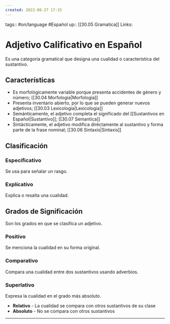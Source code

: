 ```yaml
---
created: 2022-08-27 17:15
---
```

tags:: #on/language #Español 
up:: [[30.05 Gramatica]]
Links: 
# Adjetivo Calificativo en Español
Es una categoría gramatical que designa una cualidad o característica del sustantivo.

## Características
- Es morfológicamente variable porque presenta accidentes de género y número; [[30.04 Morfologia|Morfología]]
- Presenta inventario abierto, por lo que se pueden generar nuevos adjetivos; [[30.03 Lexicologia|Lexicologia]]
- Semánticamente, el adjetivo completa el significado del [[Sustantivos en Español|Sustantivo]]; [[30.07 Semantica]]
- Sintácticamente, el adjetivo modifica diréctamente al sustantivo y forma parte de la frase nominal; [[30.06 Sintaxis|Sintaxis]]

## Clasificación
### Específicativo
Se usa para señalar un rasgo.

### Explícativo
Explica o resalta una cualidad.

## Grados de Significación
Son los grados en que se clasifica un adjetivo.

### Positivo
Se menciona la cualidad en su forma original.

### Comparativo
Compara una cualidad entre dos sustantivos usando adverbios.

### Superlativo
Expresa la cualidad en el grado más absoluto.

- **Relativo** - La cualidad se compara con otros sustantivos de su clase
- **Absoluto** - No se compara con otros sustantivos
___
